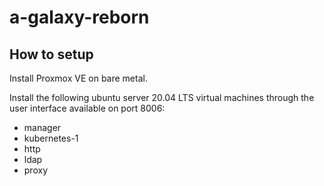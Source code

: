# a-galaxy-reborn

## How to setup

Install Proxmox VE on bare metal.

Install the following ubuntu server 20.04 LTS virtual machines through the user interface available on port 8006:

- manager
- kubernetes-1
- http
- ldap
- proxy
